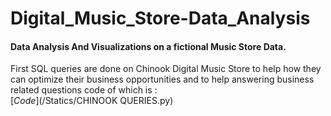 # Digital_Music_Store-Data_Analysis
#### Data Analysis And Visualizations on a fictional Music Store Data.

First SQL queries are done on Chinook Digital Music Store 
to help how they can optimize their business opportunities and 
to help answering business related questions code of which is :    
  [_Code_](/Statics/CHINOOK QUERIES.py)


